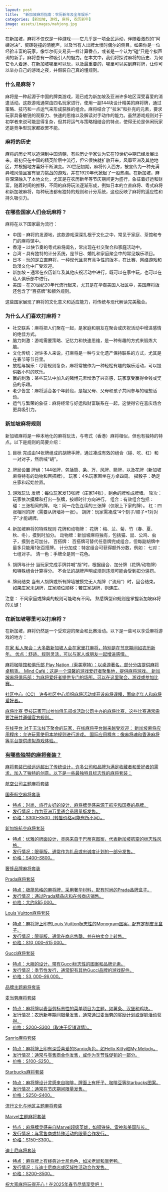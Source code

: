 ```yaml
---
layout: post
title:  "新加坡麻将指南：农历新年及全年娱乐"
categories: [新加坡, 游戏, 麻将, 农历新年]
image: assets/images/mahjong.jpg
---
```


在新加坡，麻将不仅仅是一种游戏——它几乎是一项全民运动，伴随着激烈的“阿姨对决”、瓷砖碰撞的清脆声，以及当有人出牌太慢时偶尔的侧目。如果你是一位经验丰富的玩家，像华尔街交易员一样计算番点，或者是一个认为“碰”只是个拟声词的新手，麻将总有一种吸引人的魅力。在本文中，我们将探讨麻将的历史、为何它令人着迷、在新加坡哪里可以玩，以及最重要的，哪里可以买到麻将牌，让你可以举办自己的游戏之夜，并假装自己真的懂规则。

### 什么是麻将？
麻将是一种起源于中国的牌类游戏，现已成为新加坡及亚洲许多地区深受喜爱的消遣活动。这款游戏通常由四名玩家进行，使用一副144块设计精美的麻将牌，通过策略、技巧和一点运气来形成获胜的组合。麻将结合了“拉米”和扑克的元素，要求玩家具备敏锐的观察力、快速的思维以及解读对手动作的能力。虽然游戏规则对于初学者来说可能显得复杂，但其将运气与策略相结合的特点，使得无论是休闲玩家还是竞争型玩家都欲罢不能。

### 麻将的历史
麻将的历史可以追溯到中国清朝，有些历史学家认为它在19世纪中期已经发展出来。最初只在中国的精英阶层中流行，但它很快就扩散开来，风靡亚洲及其他地区，并根据地方喜好不断演变。20世纪初期，麻将传入西方，被宣传为一种充满异域风情且富有智力挑战的游戏，并在1920年代掀起了一股热潮。在新加坡，麻将深深融入了本地文化，尤其是在农历新年等节庆期间更为盛行，象征着好运和财富。随着时间的推移，不同的麻将玩法逐渐形成，例如日本的立直麻将、粤式麻将和新加坡麻将，每种玩法都有独特的规则和计分系统，这也反映了麻将的适应性和持久吸引力。

### 在哪些国家人们会玩麻将？

麻将在以下国家最为流行：
+ 中国 – 麻将的发源地，这款游戏深深扎根于文化之中，常见于家庭、茶馆和专门的麻将馆中。
+ 香港 – 以快节奏的粤式麻将闻名，常出现在社交聚会和家庭活动中。
+ 台湾 – 具有独特的计分系统，是节日、婚礼和家庭聚会中的常见娱乐项目。
+ 日本 – 玩的是立直麻将，一种现代且具有竞争性的版本，在比赛、网络游戏和动漫文化中广受欢迎。
+ 新加坡 – 通常在农历新年及其他庆祝活动中进行，既可以在家中玩，也可以在私人俱乐部中进行。
+ 美国 – 在20世纪20年代流行起来，尤其是在华裔美国人社区中，美国麻将版还包含了“百搭牌”和额外规则。

这些国家展现了麻将的文化意义和适应能力，将传统与现代解读完美融合。

### 为什么人们喜欢打麻将？

+ 社交联系：麻将把人们聚在一起，是家庭和朋友在聚会或庆祝活动中增进感情的绝佳方式。
+ 脑力刺激：游戏需要策略、记忆力和快速思维，是一种有趣的方式来锻炼大脑。
+ 文化传统：对许多人来说，打麻将是一种与文化遗产保持联系的方式，尤其是在春节等节日里。
+ 放松与娱乐：尽管规则复杂，麻将常被作为一种轻松有趣的娱乐活动，可以提供数小时的欢乐。
+ 赢的刺激：某些玩法中加入的赌博元素增添了兴奋感，玩家享受赢得金钱或奖品的乐趣。
+ 老少皆宜：麻将适合各个年龄段，是祖父母、父母和孩子共同参与的理想活动。
+ 运气与繁荣的象征：麻将经常与好运和财富联系在一起，这使得它在喜庆场合更具吸引力。

### 新加坡麻将规则

新加坡麻将是一种本地化的麻将玩法，与粤式（香港）麻将相似，但也有独特的特点。以下是规则的简要介绍：

1. 目标
完成由14张牌组成的胡牌手牌，通过凑成有效的组合（碰、吃、杠）和一对对子，然后喊“胡”。

2. 牌局设置
牌组：144张牌，包括筒、条、万、风牌、箭牌，以及花牌（新加坡麻将特有的动物和百搭牌）。
玩家：4名玩家围坐在方桌四周。
掷骰子：确定庄家和起始位置。

3. 游戏玩法
发牌：每位玩家发13张牌（庄家14张），剩余的牌堆成牌墙。
轮次：玩家依次摸牌和打出一张牌，按顺时针方向进行。
组合：有效组合包括：
碰：三张相同的牌。
吃：同一花色连续的三张牌（仅限上下家的牌）。
杠：四张相同的牌（需要从牌墙补一张）。
胡牌：玩家需凑成“4个刻子/顺子+1对对子”才能胡牌。

4. 新加坡麻将的特殊规则
花牌和动物牌：
花牌：梅、兰、菊、竹（春、夏、秋、冬），摸到时加分。
动物牌：新加坡麻将独有，包括猫、鼠、公鸡、虫子，摸到也可加分。
百搭牌：
百搭牌可替代任意牌完成组合，但每副胡牌中最多只能用1张百搭牌。
计分加成：特定组合可获得额外分数，例如：
七对：七组对子。
清一色：手牌全是同一花色。

5. 胡牌与计分
当玩家完成手牌并喊“胡”时，根据组合、加分牌（花牌/动物牌）和特殊组合计算得分。
不合法的胡牌声明或规则违规可能会受到扣分惩罚。

6. 牌局结束
当有人胡牌或所有牌墙被摸完无人胡牌（“流局”）时，回合结束。
如果庄家未胡牌，庄家顺位顺移；若庄家胡牌，则连庄。

注意：
不同家庭或牌桌的规则可能略有不同。
熟悉牌型和规则是掌握新加坡麻将的关键！

### 在新加坡哪里可以打麻将？

在新加坡，麻将仍然是一个受欢迎的聚会和比赛活动。以下是一些可以享受麻将游戏的地方：

<u>在家<u>
私人聚会：大多数新加坡人会在家里打麻将，特别是在节庆期间如农历新年。
优点：舒适、规则灵活，可以与家人或朋友一起增进感情。

<u>麻将咖啡馆和俱乐部<u>
Play Nation（索美塞特）：以桌游著名，部分分店提供麻将桌租赁。
Mind Café：这是一个温馨的游戏爱好者聚集地，提供麻将游戏。
新加坡麻将俱乐部：为麻将爱好者提供专门的场所，可以在这里聚会、游戏或参加比赛。

<u>社区中心（CC）<u>
许多社区中心组织麻将活动或开设麻将课程，面向老年人和麻将爱好者。

<u>麻将比赛<u>
竞技玩家可以参加俱乐部或活动公司主办的麻将比赛，这些比赛通常需要注册并遵循官方规则。

<u>在线平台<u>
对于无法线下聚会的玩家，在线麻将平台越来越受欢迎：
新加坡麻将应用程序：允许玩家使用本地规则进行游戏。
国际应用程序：像麻将魂和香港麻将等平台提供虚拟游戏体验。

### 有哪些独特的麻将套装？

麻将套装已经远远超出了传统设计，许多公司和品牌为满足收藏者和爱好者的需求，加入了独特的创意。以下是一些最独特且标志性的麻将套装：

<u>航空公司主题麻将套装<u>

国泰航空麻将套装
+ 特点：时尚、旅行友好的设计，麻将牌灵感来源于航空和国泰的品牌。
+ 发行情况：作为亚洲万里通会员限量版发售。
+ 价格：S$300–S$500（转售价格可能有所不同）。

新加坡航空麻将套装
+ 特点：优雅的牌面设计，灵感来自于巴蒂克图案，代表新加坡航空的标志性风格。
+ 发行情况：限量版，通常作为礼品或忠诚度计划的一部分发售。
+ 价格：S$400–S$800。

<u>奢侈品牌麻将套装<u>

Prada麻将套装
+ 特点：极简风格的麻将牌，采用奢华材料，配有时尚的Prada品牌盒子。
+ 发行情况：通过Prada精品店和在线商店销售。
+ 价格：大约S$5,000。

Louis Vuitton麻将套装
+ 特点：麻将牌上印有Louis Vuitton标志性的Monogram图案，配有定制皮革盒子。
+ 发行情况：限量版，通常在商店售罄，并在拍卖会上转售。
+ 价格：S$10,000–S$15,000。

Gucci麻将套装
+ 特点：大胆的设计，带有Gucci标志性的图案和品牌元素。
+ 发行情况：季节性发行，通常配有其他Gucci品牌的游戏配件。
+ 价格：S$3,000–S$6,000。

<u>品牌主题麻将套装<u>

麦当劳麻将套装
+ 特点：麻将牌以麦当劳标志性的菜单项目为主题，如薯条、汉堡和鸡块。
+ 发行情况：农历新年期间限量发售，通常通过麦当劳的奖励计划或促销活动获得。
+ 价格：S$200–S$300（取决于促销详情）。

Sanrio麻将套装
+ 特点：麻将牌上印有深受喜爱的Sanrio角色，如Hello Kitty和My Melody。
+ 发行情况：通常与零售商合作发售，或作为季节性促销的一部分。
+ 价格：S$100–S$250。

Starbucks麻将套装
+ 特点：麻将牌设计灵感来自咖啡，牌面上有杯子、咖啡豆等Starbucks图案。
+ 发行情况：通常在节庆期间限量发售。
+ 价格：S$250–S$400。

<u>流行文化与地区主题麻将套装<u>

Marvel主题麻将套装
+ 特点：麻将牌灵感来自Marvel超级英雄，如钢铁侠、雷神和美国队长。
+ 发行情况：与零售商或特殊活动的限量合作发行。
+ 价格：S$150–S$300。

迪士尼麻将套装
+ 特点：麻将牌上有经典迪士尼角色，如米老鼠和唐老鸭。
+ 发行情况：与迪士尼商店或区域性活动合作发售。
+ 价格：S$200–S$500。

祝大家麻将玩得开心！在[2025年春节](https://fromhktosg.github.io/zh/singapore-chinese-new-year/)尽情享受吧！

